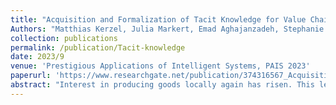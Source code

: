 ```yaml
---
title: "Acquisition and Formalization of Tacit Knowledge for Value Chain Generation in Local Production Networks"
Authors: "Matthias Kerzel, Julia Markert, Emad Aghajanzadeh, Stephanie von Riegen, Lothar Hotz and Pascal Krenz"
collection: publications
permalink: /publication/Tacit-knowledge
date: 2023/9
venue: 'Prestigious Applications of Intelligent Systems, PAIS 2023'
paperurl: 'https://www.researchgate.net/publication/374316567_Acquisition_and_Formalization_of_Tacit_Knowledge_for_Value_Chain_Generation_in_Local_Production_Networks'
abstract: "Interest in producing goods locally again has risen. This leads to new challenges for companies producing locally, especially since they are mostly small enterprises and do not always have resources to adapt Industry 4.0 technologies. Therefore, collaborating in networks can strengthen local production. We propose an online system with an underlying planning component that is supported by a large-scale language model to coordinate value chains within a network by utilizing the tacit production knowledge within the companies. Before any type of information processing can happen, however, the data – in this case, the tacit knowledge – needs to be acquired and formalized in such a way that is easy and quick, but also sufficient enough in detail and quality for the computer system. To this end, we conducted a study with 16 participants to simulate the collection of knowledge regarding the production of four pieces of furniture by having them describe simplified production steps. We analyze the results and show that the use of the collaborative system has a positive effect on the soundness of resulting production plans. In a second step, we utilize artificial intelligence methods to fill incomplete plans. Results and implications for future research are presented as well."
---
```

